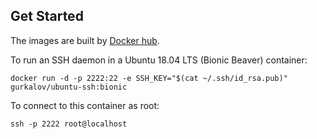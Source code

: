 Get Started
-----

The images are built by [Docker hub](https://hub.docker.com/r/gurkalov/ubuntu-ssh/).

To run an SSH daemon in a Ubuntu 18.04 LTS (Bionic Beaver)
container:

    docker run -d -p 2222:22 -e SSH_KEY="$(cat ~/.ssh/id_rsa.pub)" gurkalov/ubuntu-ssh:bionic

To connect to this container as root:

    ssh -p 2222 root@localhost
    
 